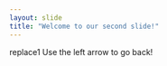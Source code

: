 ```yaml
---
layout: slide
title: "Welcome to our second slide!"
---
```

replace1
Use the left arrow to go back!
